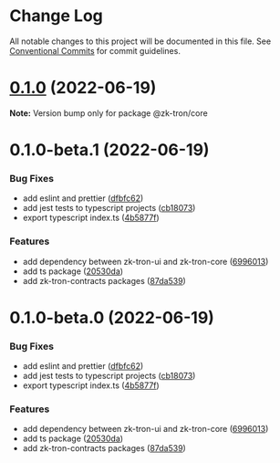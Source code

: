# Change Log

All notable changes to this project will be documented in this file.
See [Conventional Commits](https://conventionalcommits.org) for commit guidelines.

# [0.1.0](https://github.com/owodunni/zk-tron/compare/@zk-tron/core@0.1.0-beta.1...@zk-tron/core@0.1.0) (2022-06-19)

**Note:** Version bump only for package @zk-tron/core





# 0.1.0-beta.1 (2022-06-19)


### Bug Fixes

* add eslint and prettier ([dfbfc62](https://github.com/owodunni/zk-tron/commit/dfbfc6255c416247751cd31347775592a83a2025))
* add jest tests to typescript projects ([cb18073](https://github.com/owodunni/zk-tron/commit/cb18073108b2041c1a4eb485bfe26132c3e7a6ce))
* export typescript index.ts ([4b5877f](https://github.com/owodunni/zk-tron/commit/4b5877f3a9a5a5285c3e2aaf3cf81e4f9d70d145))


### Features

* add dependency between zk-tron-ui and zk-tron-core ([6996013](https://github.com/owodunni/zk-tron/commit/6996013bb23ff8c927f07bb06447f6b54246ffbb))
* add ts package ([20530da](https://github.com/owodunni/zk-tron/commit/20530da656d31d5d92add995e87e99245df954e1))
* add zk-tron-contracts packages ([87da539](https://github.com/owodunni/zk-tron/commit/87da539b2c0122bea4a6709ed99371445316995a))





# 0.1.0-beta.0 (2022-06-19)


### Bug Fixes

* add eslint and prettier ([dfbfc62](https://github.com/owodunni/zk-tron/commit/dfbfc6255c416247751cd31347775592a83a2025))
* add jest tests to typescript projects ([cb18073](https://github.com/owodunni/zk-tron/commit/cb18073108b2041c1a4eb485bfe26132c3e7a6ce))
* export typescript index.ts ([4b5877f](https://github.com/owodunni/zk-tron/commit/4b5877f3a9a5a5285c3e2aaf3cf81e4f9d70d145))


### Features

* add dependency between zk-tron-ui and zk-tron-core ([6996013](https://github.com/owodunni/zk-tron/commit/6996013bb23ff8c927f07bb06447f6b54246ffbb))
* add ts package ([20530da](https://github.com/owodunni/zk-tron/commit/20530da656d31d5d92add995e87e99245df954e1))
* add zk-tron-contracts packages ([87da539](https://github.com/owodunni/zk-tron/commit/87da539b2c0122bea4a6709ed99371445316995a))
